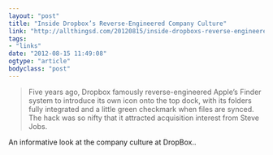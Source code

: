 ```yaml
---
layout: "post"
title: "Inside Dropbox’s Reverse-Engineered Company Culture"
link: "http://allthingsd.com/20120815/inside-dropboxs-reverse-engineered-company-culture/"
tags: 
- "links"
date: "2012-08-15 11:49:08"
ogtype: "article"
bodyclass: "post"
---
```


> Five years ago, Dropbox famously reverse-engineered Apple’s Finder system to introduce its own icon onto the top dock, with its folders fully integrated and a little green checkmark when files are synced. The hack was so nifty that it attracted acquisition interest from Steve Jobs.

An informative look at the company culture at DropBox..
